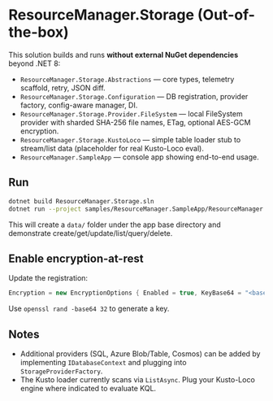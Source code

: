# ResourceManager.Storage (Out-of-the-box)

This solution builds and runs **without external NuGet dependencies** beyond .NET 8:

- `ResourceManager.Storage.Abstractions` — core types, telemetry scaffold, retry, JSON diff.
- `ResourceManager.Storage.Configuration` — DB registration, provider factory, config-aware manager, DI.
- `ResourceManager.Storage.Provider.FileSystem` — local FileSystem provider with sharded SHA-256 file names, ETag, optional AES-GCM encryption.
- `ResourceManager.Storage.KustoLoco` — simple table loader stub to stream/list data (placeholder for real Kusto-Loco eval).
- `ResourceManager.SampleApp` — console app showing end-to-end usage.

## Run
```bash
dotnet build ResourceManager.Storage.sln
dotnet run --project samples/ResourceManager.SampleApp/ResourceManager.SampleApp.csproj
```
This will create a `data/` folder under the app base directory and demonstrate create/get/update/list/query/delete.

## Enable encryption-at-rest
Update the registration:
```csharp
Encryption = new EncryptionOptions { Enabled = true, KeyBase64 = "<base64-32-byte-key>", KeyId = "k1" }
```
Use `openssl rand -base64 32` to generate a key.

## Notes
- Additional providers (SQL, Azure Blob/Table, Cosmos) can be added by implementing `IDatabaseContext` and plugging into `StorageProviderFactory`.
- The Kusto loader currently scans via `ListAsync`. Plug your Kusto-Loco engine where indicated to evaluate KQL.
